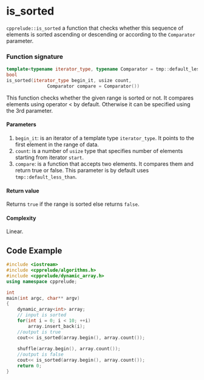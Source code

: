 # is_sorted

`cpprelude::is_sorted` a function that checks whether this sequence of elements is sorted ascending or descending or according to the `Comparator` parameter.

### Function signature

```c++
template<typename iterator_type, typename Comparator = tmp::default_less_than<typename iterator_type::data_type>>
bool 
is_sorted(iterator_type begin_it, usize count, 
               Comparator compare = Comparator())
```

This function checks whether the given range is sorted or not. It compares elements using operator < by default. Otherwise it can be specified using the 3rd parameter.

#### Parameters

1. `begin_it`: is an iterator of a template type `iterator_type`. It points to the first element in the range of data.
2. `count`: is a number of `usize` type that specifies number of elements starting from iterator `start`.
3. `compare`: is a function that accepts two elements. It compares them and return true or false. This parameter is by default uses `tmp::default_less_than`.

#### Return value

Returns `true` if the range is sorted else returns `false`.

#### Complexity

Linear.

## Code Example

```c++
#include <iostream>
#include <cpprelude/algorithms.h>
#include <cpprelude/dynamic_array.h>
using namespace cpprelude;

int
main(int argc, char** argv)
{
	dynamic_array<int> array;
  	// input is sorted
	for(int i = 0; i < 10; ++i)
		array.insert_back(i);
  	//output is true
	cout<< is_sorted(array.begin(), array.count());
  
	shuffle(array.begin(), array.count());
  	//output is false
	cout<< is_sorted(array.begin(), array.count());
	return 0;
}
```

